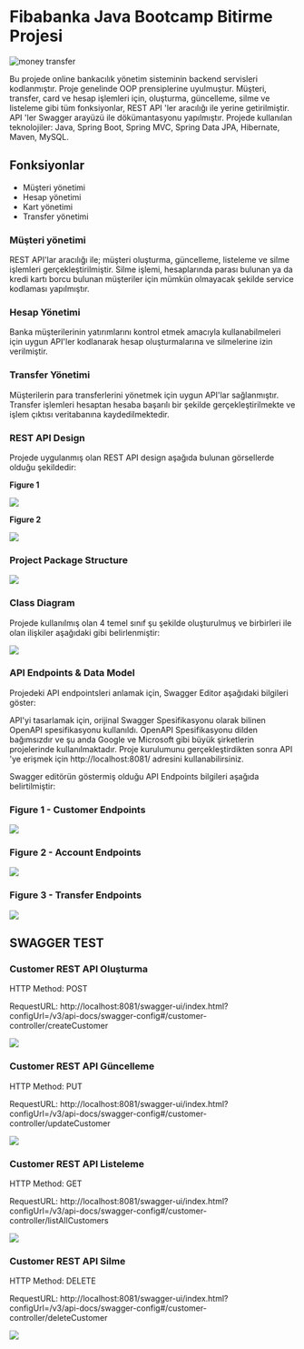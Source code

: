 # Fibabanka Java Bootcamp Bitirme Projesi

![money transfer](money_transfer.jpg)

Bu projede online bankacılık yönetim sisteminin backend servisleri kodlanmıştır. Proje genelinde OOP prensiplerine uyulmuştur. Müşteri, transfer, card ve hesap işlemleri için, oluşturma, güncelleme, silme ve listeleme gibi tüm fonksiyonlar, REST API 'ler aracılığı ile yerine getirilmiştir. API 'ler Swagger arayüzü ile dökümantasyonu yapılmıştır. 
Projede kullanılan teknolojiler: Java, Spring Boot, Spring MVC, Spring Data JPA, Hibernate, Maven, MySQL.

## Fonksiyonlar
* Müşteri yönetimi
* Hesap yönetimi
* Kart yönetimi
* Transfer yönetimi

### Müşteri yönetimi
REST API'lar aracılığı ile; müşteri oluşturma, güncelleme, listeleme ve silme işlemleri gerçekleştirilmiştir. Silme işlemi, hesaplarında parası bulunan ya da kredi kartı borcu bulunan müşteriler için mümkün olmayacak şekilde service kodlaması yapılmıştır.

### Hesap Yönetimi
Banka müşterilerinin yatırımlarını kontrol etmek amacıyla kullanabilmeleri için uygun API'ler kodlanarak hesap oluşturmalarına ve silmelerine izin verilmiştir.

### Transfer Yönetimi
Müşterilerin para transferlerini yönetmek için uygun API'lar sağlanmıştır. Transfer işlemleri hesaptan hesaba başarılı bir şekilde gerçekleştirilmekte ve işlem çıktısı veritabanına kaydedilmektedir.


### REST API Design

Projede uygulanmış olan REST API design aşağıda bulunan görsellerde olduğu şekildedir:

**Figure 1**

<img src="design_.jpg"/>

**Figure 2**

<img src="flowdiagram.png"/>

### Project Package Structure

<img src="packageStructure.png"/>


### Class Diagram

Projede kullanılmış olan 4 temel sınıf şu şekilde oluşturulmuş ve birbirleri ile olan ilişkiler aşağıdaki gibi belirlenmiştir:

<img src="diagram.png"/>

### API Endpoints & Data Model

Projedeki API endpointsleri anlamak için, Swagger Editor aşağıdaki bilgileri göster:

API'yi tasarlamak için, orijinal Swagger Spesifikasyonu olarak bilinen OpenAPI spesifikasyonu kullanıldı. OpenAPI Spesifikasyonu dilden bağımsızdır ve şu anda Google ve Microsoft gibi büyük şirketlerin projelerinde kullanılmaktadır. Proje kurulumunu gerçekleştirdikten sonra API 'ye erişmek için http://localhost:8081/ adresini kullanabilirsiniz.

Swagger editörün göstermiş olduğu API Endpoints bilgileri aşağıda belirtilmiştir:

### Figure 1 - **Customer Endpoints** 

<img src="figure_customer.png"/>

### Figure 2 - **Account Endpoints**

<img src="figure_account.png"/>


### Figure 3 - **Transfer Endpoints**

<img src="figure_transfer.png"/>




## SWAGGER TEST

### Customer REST API Oluşturma

HTTP Method: POST

RequestURL: http://localhost:8081/swagger-ui/index.html?configUrl=/v3/api-docs/swagger-config#/customer-controller/createCustomer


<img src="createCustomer.png"/>

### Customer REST API Güncelleme

HTTP Method: PUT

RequestURL: http://localhost:8081/swagger-ui/index.html?configUrl=/v3/api-docs/swagger-config#/customer-controller/updateCustomer


<img src="updateCustomer.png"/>

### Customer REST API Listeleme

HTTP Method: GET

RequestURL: http://localhost:8081/swagger-ui/index.html?configUrl=/v3/api-docs/swagger-config#/customer-controller/listAllCustomers


<img src="listCustomer.png"/>

### Customer REST API Silme

HTTP Method: DELETE

RequestURL: http://localhost:8081/swagger-ui/index.html?configUrl=/v3/api-docs/swagger-config#/customer-controller/deleteCustomer


<img src="deleteCustomer.png"/>


